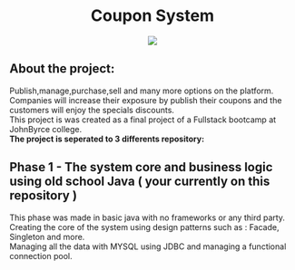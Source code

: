 # <h1 align="center">Coupon System</h1>
<p align="center">
<img src="https://amit-rei.io/assets/couponim-github2.png" align="center">
</p>

## About the project:
Publish,manage,purchase,sell and many more options on the platform.<br/>
Companies will increase their exposure by publish their coupons and the customers will enjoy the specials discounts. <br/>
This project is was created as a final project of a Fullstack bootcamp at JohnByrce college.<br/>
**The project is seperated to 3 differents repository:**


## Phase 1 - The system core and business logic using old school Java ( your currently on this repository )
This phase was made in basic java with no frameworks or any third party. <br/>
Creating the core of the system using design patterns such as : Facade, Singleton and more. <br/>
Managing all the data with MYSQL using JDBC and managing a functional connection pool.
